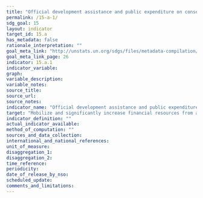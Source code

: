 ```yaml
---
title: "Official development assistance and public expenditure on conservation and sustainable use of biodiversity and ecosystems"
permalink: /15-a-1/
sdg_goal: 15
layout: indicator
target_id: 15.a
has_metadata: false
rationale_interpretation: ""
goal_meta_link: "http://unstats.un.org/sdgs/files/metadata-compilation/Metadata-Goal-15.pdf"
goal_meta_link_page: 26
indicator: 15.a.1
indicator_variable: 
graph: 
variable_description: 
variable_notes: 
source_title: 
source_url: 
source_notes: 
indicator_name: "Official development assistance and public expenditure on conservation and sustainable use of biodiversity and ecosystems"
target: "Mobilize and significantly increase financial resources from all sources to conserve and sustainable use biodiversity and ecosystems."
indicator_definition: ""
actual_indicator_available: 
method_of_computation: ""
sources_and_data_collection: 
international_and_national_references: 
unit_of_measure: 
disaggregation_1: 
disaggregation_2: 
time_reference: 
periodicity: 
date_of_release_by_nso: 
scheduled_update: 
comments_and_limitations: 
---
```


